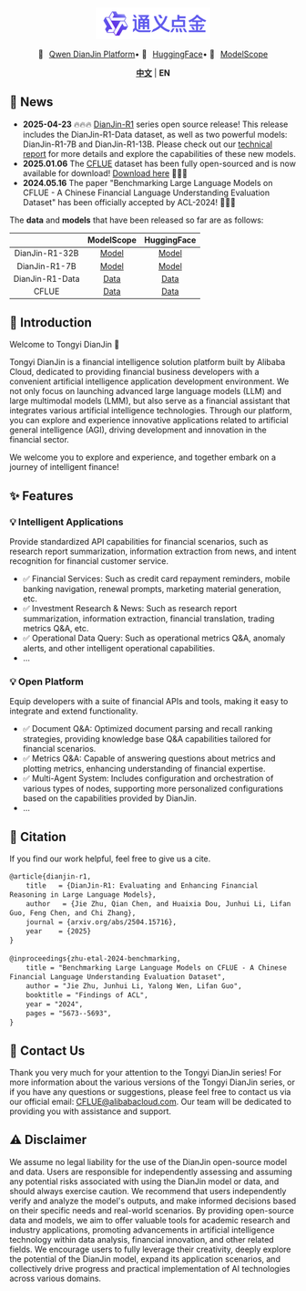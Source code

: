 <div align="center">
    <img src="images/dianjin_logo.png" alt="DianJin Logo" style="width: 200px;">
    <p align="center" style="display: flex; flex-direction: row; justify-content: center; align-items: center">
        💜 <a href="https://tongyi.aliyun.com/dianjin" target="_blank" style="margin-left: 10px">Qwen DianJin Platform</a>  •
        🤗 <a href="https://huggingface.co/DianJin" target="_blank" style="margin-left: 10px">HuggingFace</a>  • 
        🤖 <a href="https://modelscope.cn/organization/tongyi_dianjin" target="_blank" style="margin-left: 10px">ModelScope</a> 
    </p>

[**中文**](README_zh.md) | **EN**

</div>

## 🚀 News 
- **2025-04-23** 🔥🔥🔥 [DianJin-R1](DianJin-R1/README.md) series open source release! This release includes the DianJin-R1-Data dataset, as well as two powerful models: DianJin-R1-7B and DianJin-R1-13B. Please check out our [technical report](https://arxiv.org/abs/2504.15716) for more details and explore the capabilities of these new models.
- **2025.01.06** The [CFLUE](https://github.com/aliyun/cflue) dataset has been fully open-sourced and is now available for download! [Download here](https://www.modelscope.cn/datasets/tongyi_dianjin/CFLUE) 🚀🚀🚀
- **2024.05.16** The paper "Benchmarking Large Language Models on CFLUE - A Chinese Financial Language Understanding Evaluation Dataset" has been officially accepted by ACL-2024! 🚀🚀🚀

The **data** and **models** that have been released so far are as follows:

|                 |                         ModelScope                          |               HuggingFace                |
|:---------------:|:-----------------------------------------------------------:|:----------------------------------------:|
| DianJin-R1-32B  | [Model](https://modelscope.cn/organization/tongyi_dianjin)  | [Model](https://huggingface.co/DianJin/) |
|  DianJin-R1-7B  | [Model](https://modelscope.cn/organization/tongyi_dianjin)  | [Model](https://huggingface.co/DianJin/) |
| DianJin-R1-Data | [Data](https://modelscope.cn/organization/tongyi_dianjin)  | [Data](https://huggingface.co/DianJin/)  |
|      CFLUE      | [Data](https://modelscope.cn/datasets/tongyi_dianjin/CFLUE) | [Data](https://huggingface.co/DianJin/)  |

## 📝 Introduction

Welcome to Tongyi DianJin 👋

Tongyi DianJin is a financial intelligence solution platform built by Alibaba Cloud, 
dedicated to providing financial business developers with a convenient artificial intelligence application development environment. 
We not only focus on launching advanced large language models (LLM) and large multimodal models (LMM), but also serve as a financial assistant that integrates various artificial intelligence technologies. 
Through our platform, you can explore and experience innovative applications related to artificial general intelligence (AGI), driving development and innovation in the financial sector.

We welcome you to explore and experience, and together embark on a journey of intelligent finance!

## ✨ Features

### 💡 Intelligent Applications

Provide standardized API capabilities for financial scenarios, such as research report summarization, information extraction from news, and intent recognition for financial customer service.

- ✅ Financial Services: Such as credit card repayment reminders, mobile banking navigation, renewal prompts, marketing material generation, etc.
- ✅ Investment Research & News: Such as research report summarization, information extraction, financial translation, trading metrics Q&A, etc.
- ✅ Operational Data Query: Such as operational metrics Q&A, anomaly alerts, and other intelligent operational capabilities.
- ...

### 💡 Open Platform

Equip developers with a suite of financial APIs and tools, making it easy to integrate and extend functionality.

- ✅ Document Q&A: Optimized document parsing and recall ranking strategies, providing knowledge base Q&A capabilities tailored for financial scenarios.
- ✅ Metrics Q&A: Capable of answering questions about metrics and plotting metrics, enhancing understanding of financial expertise.
- ✅ Multi-Agent System: Includes configuration and orchestration of various types of nodes, supporting more personalized configurations based on the capabilities provided by DianJin.
- ...

## 🔖 Citation

If you find our work helpful, feel free to give us a cite.

```
@article{dianjin-r1,
    title   = {DianJin-R1: Evaluating and Enhancing Financial Reasoning in Large Language Models}, 
    author   = {Jie Zhu, Qian Chen, and Huaixia Dou, Junhui Li, Lifan Guo, Feng Chen, and Chi Zhang},
    journal = {arxiv.org/abs/2504.15716},
    year    = {2025}
}

@inproceedings{zhu-etal-2024-benchmarking,
    title = "Benchmarking Large Language Models on CFLUE - A Chinese Financial Language Understanding Evaluation Dataset",
    author = "Jie Zhu, Junhui Li, Yalong Wen, Lifan Guo",
    booktitle = "Findings of ACL",
    year = "2024",
    pages = "5673--5693",
}
```

## 🤝 Contact Us

Thank you very much for your attention to the Tongyi DianJin series! 
For more information about the various versions of the Tongyi DianJin series, 
or if you have any questions or suggestions, please feel free to contact us via our official email: CFLUE@alibabacloud.com. 
Our team will be dedicated to providing you with assistance and support.

## ⚠️ Disclaimer

We assume no legal liability for the use of the DianJin open-source model and data. Users are responsible for independently assessing and assuming any potential risks associated with using the DianJin model or data, and should always exercise caution.
We recommend that users independently verify and analyze the model's outputs, and make informed decisions based on their specific needs and real-world scenarios.
By providing open-source data and models, we aim to offer valuable tools for academic research and industry applications, promoting advancements in artificial intelligence technology within data analysis, financial innovation, and other related fields.
We encourage users to fully leverage their creativity, deeply explore the potential of the DianJin model, expand its application scenarios, and collectively drive progress and practical implementation of AI technologies across various domains.

